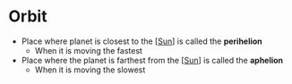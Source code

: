 # Orbit

- Place where planet is closest to the [[Sun]] is called the **perihelion**
  - When it is moving the fastest
- Place where the planet is farthest from the [[Sun]] is called the **aphelion**
  - When it is moving the slowest

[//begin]: # "Autogenerated link references for markdown compatibility"
[Sun]: sun "Sun"
[//end]: # "Autogenerated link references"